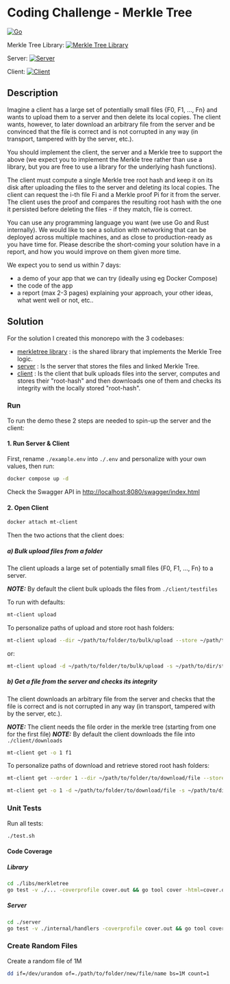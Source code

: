 # Coding Challenge - Merkle Tree

[![Go](https://github.com/pavva91/merkle-tree/actions/workflows/go.yml/badge.svg)](https://github.com/pavva91/merkle-tree/actions/workflows/go.yml)

Merkle Tree Library: [![Merkle Tree Library](https://goreportcard.com/badge/github.com/pavva91/merkle-tree/libs/merkletree)](https://goreportcard.com/report/github.com/pavva91/merkle-tree/libs/merkletree)

Server: [![Server](https://goreportcard.com/badge/github.com/pavva91/merkle-tree/server)](https://goreportcard.com/report/github.com/pavva91/merkle-tree/server)

Client: [![Client](https://goreportcard.com/badge/github.com/pavva91/merkle-tree/client)](https://goreportcard.com/report/github.com/pavva91/merkle-tree/client)

## Description

Imagine a client has a large set of potentially small files {F0, F1, …, Fn} and wants to upload them to a server and then delete its local copies.
The client wants, however, to later download an arbitrary file from the server and be convinced that the file is correct and is not corrupted in any way (in transport, tampered with by the server, etc.).

You should implement the client, the server and a Merkle tree to support the above (we expect you to implement the Merkle tree rather than use a library, but you are free to use a library for the underlying hash functions).

The client must compute a single Merkle tree root hash and keep it on its disk after uploading the files to the server and deleting its local copies. The client can request the i-th file Fi and a Merkle proof Pi for it from the server. The client uses the proof and compares the resulting root hash with the one it persisted before deleting the files - if they match, file is correct.

You can use any programming language you want (we use Go and Rust internally). We would like to see a solution with networking that can be deployed across multiple machines, and as close to production-ready as you have time for. Please describe the short-coming your solution have in a report, and how you would improve on them given more time.

We expect you to send us within 7 days:

- a demo of your app that we can try (ideally using eg Docker Compose)
- the code of the app
- a report (max 2-3 pages) explaining your approach, your other ideas, what went well or not, etc..

## Solution

For the solution I created this monorepo with the 3 codebases:

- [merkletree library](./libs/merkletree/) : is the shared library that implements the Merkle Tree logic.
- [server](./server/) : Is the server that stores the files and linked Merkle Tree.
- [client](./client/) : Is the client that bulk uploads files into the server, computes and stores their "root-hash" and then downloads one of them and checks its integrity with the locally stored "root-hash".

### Run

To run the demo these 2 steps are needed to spin-up the server and the client:

#### 1. Run Server & Client

First, rename `./example.env` into `./.env` and personalize with your own values, then run:

```bash
docker compose up -d
```

Check the Swagger API in [http://localhost:8080/swagger/index.html](http://localhost:8080/swagger/index.html)

#### 2. Open Client

```bash
docker attach mt-client
```

Then the two actions that the client does:

##### a) Bulk upload files from a folder

The client uploads a large set of potentially small files {F0, F1, …, Fn} to a server.

**_NOTE:_** By default the client bulk uploads the files from `./client/testfiles`

To run with defaults:

```bash
mt-client upload
```

To personalize paths of upload and store root hash folders:

```bash
mt-client upload --dir ~/path/to/folder/to/bulk/upload --store ~/path/to/dir/store/root/hash
```

or:

```bash
mt-client upload -d ~/path/to/folder/to/bulk/upload -s ~/path/to/dir/store/root/hash
```

##### b) Get a file from the server and checks its integrity

The client downloads an arbitrary file from the server and checks that the file is correct and is not corrupted in any way (in transport, tampered with by the server, etc.).

**_NOTE:_** The client needs the file order in the merkle tree (starting from one for the first file)
**_NOTE:_** By default the client downloads the file into `./client/downloads`

```bash
mt-client get -o 1 f1
```

To personalize paths of download and retrieve stored root hash folders:

```bash
mt-client get --order 1 --dir ~/path/to/folder/to/download/file --store ~/path/to/dir/store/root/hash f1
```

```bash
mt-client get -o 1 -d ~/path/to/folder/to/download/file -s ~/path/to/dir/store/root/hash f1
```

### Unit Tests

Run all tests:

```bash
./test.sh
```

#### Code Coverage

##### Library

```bash
cd ./libs/merkletree
go test -v ./... -coverprofile cover.out && go tool cover -html=cover.out
```

##### Server

```bash
cd ./server
go test -v ./internal/handlers -coverprofile cover.out && go tool cover -html=cover.out
```

### Create Random Files

Create a random file of 1M

```bash
dd if=/dev/urandom of=./path/to/folder/new/file/name bs=1M count=1
```
